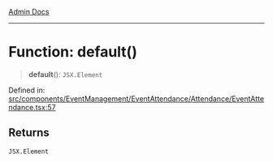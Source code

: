 [Admin Docs](/)

***

# Function: default()

> **default**(): `JSX.Element`

Defined in: [src/components/EventManagement/EventAttendance/Attendance/EventAttendance.tsx:57](https://github.com/PalisadoesFoundation/talawa-admin/blob/main/src/components/EventManagement/EventAttendance/Attendance/EventAttendance.tsx#L57)

## Returns

`JSX.Element`

